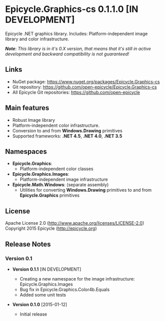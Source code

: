 # Epicycle.Graphics-cs 0.1.1.0 [IN DEVELOPMENT]
Epicycle .NET graphics library. Includes: Platform-independent image library and color infrastructure.

***Note***: *This library is in it's 0.X version, that means that it's still in active development and backward compatibility is not guaranteed!*

## Links
* NuGet package: https://www.nuget.org/packages/Epicycle.Graphics-cs
* Git repository: https://github.com/open-epicycle/Epicycle.Graphics-cs
* All Epicycle Git repositories: https://github.com/open-epicycle

## Main features
* Robust Image library
* Platform-independent color infrastructure.
* Conversion to and from **Windows.Drawing** primitives
* Supported frameworks: **.NET 4.5**, **.NET 4.0**, **.NET 3.5**

## Namespaces
* **Epicycle.Graphics**:
  * Platform-independent color classes
* **Epicycle.Graphics.Images**:
  * Platform-independent image infrastructure
* **Epicycle.Math.Windows**: (separate assembly)
  * Utilities for converting **Windows.Drawing** primitives to and from **Epicycle.Graphics** primitives

## License
Apache License 2.0 (http://www.apache.org/licenses/LICENSE-2.0)
Copyright 2015 Epicycle (http://epicycle.org)

## Release Notes
### Version 0.1 

* **Version 0.1.1** [IN DEVELOPMENT]
  * Creating a new namespace for the image infrastructure: Epicycle.Graphics.Images
  * Bug fix in Epicycle.Graphics.Color4b.Equals
  * Added some unit tests

* **Version 0.1.0** [2015-01-12]
  * Initial release
